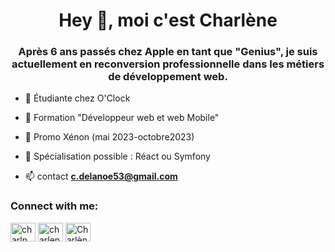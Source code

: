 <h1 align="center">Hey 👋, moi c'est Charlène</h1>
<h3 align="center">Après 6 ans passés chez Apple en tant que "Genius", je suis actuellement en reconversion professionnelle dans les métiers de développement web.</h3>
  
  
  
- 🌱 Étudiante chez O'Clock  
- 🌱 Formation "Développeur web et web Mobile"
- 🌱 Promo Xénon (mai 2023-octobre2023)
- 🌱 Spécialisation possible : Réact ou Symfony
  
  
- 📫 contact **c.delanoe53@gmail.com**

<h3 align="left">Connect with me:</h3>
<p align="left">
<a href="https://twitter.com/charln_dev" target="blank"><img align="center" src="https://raw.githubusercontent.com/rahuldkjain/github-profile-readme-generator/master/src/images/icons/Social/twitter.svg" alt="charln_dev" height="30" width="40" /></a>
<a href="https://linkedin.com/in/charlenedelanoe" target="blank"><img align="center" src="https://raw.githubusercontent.com/rahuldkjain/github-profile-readme-generator/master/src/images/icons/Social/linked-in-alt.svg" alt="charlenedelanoe" height="30" width="40" /></a>
<a href="https://discord.gg/Charlène D.#1549" target="blank"><img align="center" src="https://raw.githubusercontent.com/rahuldkjain/github-profile-readme-generator/master/src/images/icons/Social/discord.svg" alt="Charlène D.#1549" height="30" width="40" /></a>
</p>